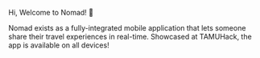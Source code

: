 Hi, Welcome to Nomad! 👋

Nomad exists as a fully-integrated mobile application that lets someone share their travel experiences in real-time. Showcased at TAMUHack, the app is available on all devices!
